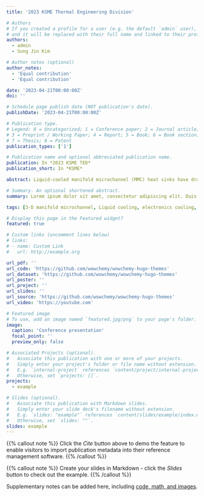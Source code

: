 ```yaml
---
title: '2023 KSME Thermal Engineering Division'

# Authors
# If you created a profile for a user (e.g. the default `admin` user), write the username (folder name) here
# and it will be replaced with their full name and linked to their profile.
authors:
  - admin
  - Sung Jin Kim

# Author notes (optional)
author_notes:
  - 'Equal contribution'
  - 'Equal contribution'

date: '2023-04-21T00:00:00Z'
doi: ''

# Schedule page publish date (NOT publication's date).
publishDate: '2023-04-21T00:00:00Z'

# Publication type.
# Legend: 0 = Uncategorized; 1 = Conference paper; 2 = Journal article;
# 3 = Preprint / Working Paper; 4 = Report; 5 = Book; 6 = Book section;
# 7 = Thesis; 8 = Patent
publication_types: ['1']

# Publication name and optional abbreviated publication name.
publication: In *2023 KSME TED*
publication_short: In *KSME*

abstract: Liquid-cooled manifold microchannel (MMC) heat sinks have drawn attention as a promising cooling solution to high performance electronic systems such as laser diodes, DC/DC converters, and inverters. Due to heat transfer enhancements attributed to developing flow and jet impingement, MMC heat sinks have higher heat transfer coefficients than conventional microchannel heat sinks. However, previous 1-D parallel flow models have neglected the heat transfer enhancement induced by jet impingement, resulting in inaccurate thermal performance predictions for MMC heat sinks. This paper proposes a new semi-analytical heat transfer model that takes into account the heat transfer enhancement due to developing flow and jet impingement, leading to more accurate thermal performance predictions for MMC heat sinks. The model proposes a Nusselt number correlation that is a function of dimensionless parameters, including dimensionless flow length, channel aspect ratio, and jet Reynolds number. A parametric study is conducted using 3-D numerical simulation to obtain the undertermined coefficients of the correlation. Subsequently, the total thermal resistance of MMC heat sinks is predicted using the effectiveness-NTU approach. The results indicate that the predictions of the model show good agreement with experimental data to within 20%.

# Summary. An optional shortened abstract.
summary: Lorem ipsum dolor sit amet, consectetur adipiscing elit. Duis posuere tellus ac convallis placerat. Proin tincidunt magna sed ex sollicitudin condimentum.

tags: [3-D manifold microchannel, Liquid cooling, electronics cooling, heat sink]

# Display this page in the Featured widget?
featured: true

# Custom links (uncomment lines below)
# links:
# - name: Custom Link
#   url: http://example.org

url_pdf: ''
url_code: 'https://github.com/wowchemy/wowchemy-hugo-themes'
url_dataset: 'https://github.com/wowchemy/wowchemy-hugo-themes'
url_poster: ''
url_project: ''
url_slides: ''
url_source: 'https://github.com/wowchemy/wowchemy-hugo-themes'
url_video: 'https://youtube.com'

# Featured image
# To use, add an image named `featured.jpg/png` to your page's folder.
image:
  caption: 'Conference presentation'
  focal_point: ''
  preview_only: false

# Associated Projects (optional).
#   Associate this publication with one or more of your projects.
#   Simply enter your project's folder or file name without extension.
#   E.g. `internal-project` references `content/project/internal-project/index.md`.
#   Otherwise, set `projects: []`.
projects:
  - example

# Slides (optional).
#   Associate this publication with Markdown slides.
#   Simply enter your slide deck's filename without extension.
#   E.g. `slides: "example"` references `content/slides/example/index.md`.
#   Otherwise, set `slides: ""`.
slides: example
---
```


{{% callout note %}}
Click the _Cite_ button above to demo the feature to enable visitors to import publication metadata into their reference management software.
{{% /callout %}}

{{% callout note %}}
Create your slides in Markdown - click the _Slides_ button to check out the example.
{{% /callout %}}

Supplementary notes can be added here, including [code, math, and images](https://wowchemy.com/docs/writing-markdown-latex/).
